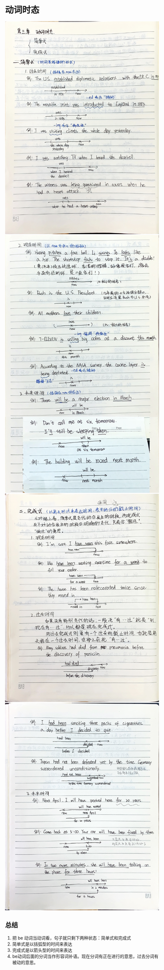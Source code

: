# 动词时态

![手写笔记1](./resources/tense-1.jpeg)
![手写笔记2](./resources/tense-2.jpeg)
![手写笔记3](./resources/tense-3.jpeg)
![手写笔记4](./resources/tense-4.jpeg)

## 总结

1. 把 be 动词当动词看，句子就只剩下两种状态：简单式和完成式
2. 简单式是以括弧型的时间来表达
3. 完成式是以箭头型的时间来表达
4. be动词后面的分词当作形容词补语。现在分词有正在进行的意思，过去分词有被动的意思。
